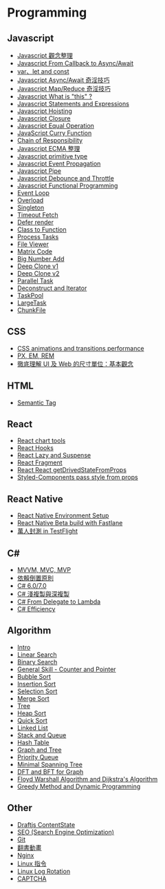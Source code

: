 Programming
===

Javascript
---
- [Javascript 觀念整理](Javascript/01.md)
- [Javascript From Callback to Async/Await](Javascript/02.md)
- [var、let and const](Javascript/03.md)
- [Javascript Async/Await 奇淫技巧](Javascript/04.md)
- [Javascript Map/Reduce 奇淫技巧](Javascript/05.md)
- [Javascript What is "this" ?](Javascript/06.md)
- [Javascript Statements and Expressions](Javascript/07.md)
- [Javascript Hoisting](Javascript/08.md)
- [Javascript Closure](Javascript/09.md)
- [Javascript Equal Operation](Javascript/10.md)
- [JavaScript Curry Function](Javascript/11.md)
- [Chain of Responsibility](Javascript/12.md)
- [Javascript ECMA 整理 ](Javascript/13.md)
- [Javascript primitive type](Javascript/14.md)
- [Javascript Event Propagation](Javascript/15.md)
- [Javascript Pipe](Javascript/16.md)
- [Javascript Debounce and Throttle](Javascript/17.md)
- [Javascript Functional Programming](Javascript/18.md)
- [Event Loop](Javascript/19.md)
- [Overload](Javascript/Code/overload.js)
- [Singleton](Javascript/Code/singleton.js)
- [Timeout Fetch](Javascript/Code/timeoutFetch.js)
- [Defer render](Javascript/Code/useDefer.js)
- [Class to Function](Javascript/Code/classToFunction.js)
- [Process Tasks](Javascript/Code/processTasks.js)
- [File Viewer](Javascript/Code/FileViewer.html)
- [Matrix Code](Javascript/Code/MatrixCode.html)
- [Big Number Add](Javascript/Code/BigNumberAdd.js)
- [Deep Clone v1](Javascript/Code/deepCloneV1.js)
- [Deep Clone v2](Javascript/Code/deepCloneV2.js)
- [Parallel Task](Javascript/Code/parallelTask.js)
- [Deconstruct and Iterator](Javascript/Code/deconstructAndIterator.js)
- [TaskPool](Javascript/Code/TaskPool.js)
- [LargeTask](Javascript/Code/LargeTask.html)
- [ChunkFile](Javascript/Code/ChunkFile.html)

CSS
---
- [CSS animations and transitions performance](CSS/01.md)
- [PX, EM, REM](CSS/02.md)
- [徹底理解 UI 及 Web 的尺寸單位：基本觀念](CSS/03.md)

HTML
---
- [Semantic Tag](HTML/01.md)

React
---
- [React chart tools](React/01.md)
- [React Hooks](React/02.md)
- [React Lazy and Suspense](React/03.md)
- [React Fragment](React/04.md)
- [React React getDrivedStateFromProps](React/05.md)
- [Styled-Components pass style from props](React/06.md)

React Native
---
- [React Native Environment Setup](ReactNative/01.md)
- [React Native Beta build with Fastlane](ReactNative/02.md)
- [萬人封測 in TestFlight](ReactNative/03.md)

C#
---
- [MVVM, MVC, MVP](C#/01.md)
- [依賴倒置原則](C#/02.md)
- [C# 6.0/7.0](C#/03.md)
- [C# 淺複製與深複製](C#/04.md)
- [C# From Delegate to Lambda](C#/05.md)
- [C# Efficiency](C#/06.md)

Algorithm
---
- [Intro](Algorithm/01.md)
- [Linear Search](Algorithm/02.md)
- [Binary Search](Algorithm/03.md)
- [General Skill - Counter and Pointer](Algorithm/04.md)
- [Bubble Sort](Algorithm/05.md)
- [Insertion Sort](Algorithm/06.md)
- [Selection Sort](Algorithm/07.md)
- [Merge Sort](Algorithm/08.md)
- [Tree](Algorithm/09.md)
- [Heap Sort](Algorithm/10.md)
- [Quick Sort](Algorithm/11.md)
- [Linked List](Algorithm/12.md)
- [Stack and Queue](Algorithm/13.md)
- [Hash Table](Algorithm/14.md)
- [Graph and Tree](Algorithm/15.md)
- [Priority Queue](Algorithm/16.md)
- [Minimal Spanning Tree](Algorithm/17.md)
- [DFT and BFT for Graph](Algorithm/18.md)
- [Floyd Warshall Algorithm and Dijkstra's Algorithm](Algorithm/19.md)
- [Greedy Method and Dynamic Programming](Algorithm/20.md)

Other
---
- [Draftjs ContentState](Other/01.md)
- [SEO (Search Engine Optimization)](Other/02.md)
- [Git](Other/03.md)
- [翻書動畫](Other/04.md)
- [Nginx](Other/05.md)
- [Linux 指令](Other/06.md)
- [Linux Log Rotation](Other/07.md)
- [CAPTCHA](Other/08.md)
